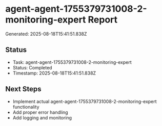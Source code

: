 # agent-agent-1755379731008-2-monitoring-expert Report

Generated: 2025-08-18T15:41:51.838Z

## Status
- Task: agent-agent-1755379731008-2-monitoring-expert
- Status: Completed
- Timestamp: 2025-08-18T15:41:51.838Z

## Next Steps
- Implement actual agent-agent-1755379731008-2-monitoring-expert functionality
- Add proper error handling
- Add logging and monitoring

